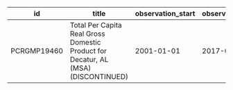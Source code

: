 | id          | title                                                                             | observation_start   | observation_end   |
|-------------|-----------------------------------------------------------------------------------|---------------------|-------------------|
| PCRGMP19460 | Total Per Capita Real Gross Domestic Product for Decatur, AL (MSA) (DISCONTINUED) | 2001-01-01          | 2017-01-01        |